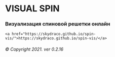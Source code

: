 # VISUAL SPIN 
### Визуализация спиновой решетки онлайн
    <a href="https://skydraco.github.io/spin-vis/">https://skydraco.github.io/spin-vis/</a>

###### © Copyright 2021. ver 0.2.16
